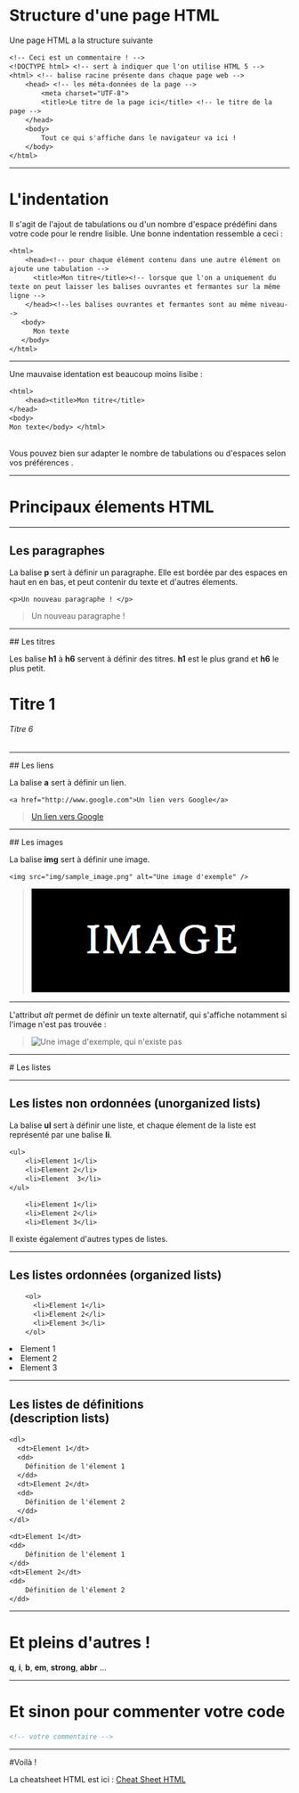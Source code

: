 # Structure d'une page HTML

Une page HTML a la structure suivante

```
<!-- Ceci est un commentaire ! -->
<!DOCTYPE html> <!-- sert à indiquer que l'on utilise HTML 5 -->
<html> <!-- balise racine présente dans chaque page web -->
	<head> <!-- les méta-données de la page -->
        <meta charset="UTF-8">
		<title>Le titre de la page ici</title> <!-- le titre de la page -->
    </head>
    <body>
  	    Tout ce qui s'affiche dans le navigateur va ici !
	</body>
</html>
```


***

# L'indentation

Il s'agit de l'ajout de tabulations ou d'un nombre d'espace prédéfini dans votre code pour le rendre lisible.
Une bonne indentation ressemble a ceci :

```
<html>
	<head><!-- pour chaque élément contenu dans une autre élément on ajoute une tabulation -->
      <title>Mon titre</title><!-- lorsque que l'on a uniquement du texte on peut laisser les balises ouvrantes et fermantes sur la même ligne -->
	</head><!--les balises ouvrantes et fermantes sont au même niveau-->
   <body>
      Mon texte
   </body>
</html>
```


***


Une mauvaise identation est beaucoup moins lisibe :

```
<html>
	<head><title>Mon titre</title>
</head>
<body>
Mon texte</body> </html>
```

</br>
Vous pouvez bien sur adapter le nombre de tabulations ou d'espaces selon vos préférences .



---



# Principaux élements HTML



---




## Les paragraphes

La balise **p** sert à définir un paragraphe.
Elle est bordée par des espaces en haut en en bas, et peut contenir du texte et d'autres élements.

```
<p>Un nouveau paragraphe ! </p>
```

><p>Un nouveau paragraphe ! </p>




---



## Les titres

Les balise **h1** à **h6** servent à définir des titres.
**h1** est le plus grand et **h6** le plus petit.

<h1>Titre 1</h1>
<h6>Titre 6</h6>



---



## Les liens

La balise **a** sert à définir un lien.

```
<a href="http://www.google.com">Un lien vers Google</a>
```

><a href="http://www.google.com">Un lien vers Google</a></div>



---



## Les images

La balise **img** sert à définir une image.

```
<img src="img/sample_image.png" alt="Une image d'exemple" />
```

><img src="img/sample_image.png" alt="Une image d'exemple" />


***


L'attribut _alt_ permet de définir un texte alternatif, qui s'affiche notamment si l'image n'est pas trouvée :

><img src="img/no_image.png" alt="Une image d'exemple, qui n'existe pas" />



---



# Les listes


***


## Les listes non ordonnées (unorganized lists)
La balise **ul** sert à définir une liste, et chaque élement de la liste est représenté par une balise **li**.


```
<ul>
	<li>Element 1</li>
	<li>Element 2</li>
	<li>Element  3</li>
</ul>
```

><ul>
		<li>Element 1</li>
		<li>Element 2</li>
		<li>Element 3</li>
</ul>

Il existe également d'autres types de listes.


***


## Les listes ordonnées (organized lists)
```
    <ol>
      <li>Element 1</li>
      <li>Element 2</li>
      <li>Element 3</li>
    </ol>
```
><ol>
  <li>Element 1</li>
  <li>Element 2</li>
  <li>Element 3</li>
</ol>


***


## Les listes de définitions <br/>(description lists)
```
<dl>
  <dt>Element 1</dt>
  <dd>
  	Définition de l'élement 1
  </dd>
  <dt>Element 2</dt>
  <dd>
  	Définition de l'élement 2
  </dd>
</dl>
```
><dl>
	<dt>Element 1</dt>
	<dd>
		Définition de l'élement 1
	</dd>
	<dt>Element 2</dt>
	<dd>
		Définition de l'élement 2
	</dd>
</dl>



---



# Et pleins d'autres !

**q**, **i**, **b**, **em**, **strong**, **abbr** ...



---



# Et sinon pour commenter votre code

```html
<!-- votre commentaire -->
```



---



#Voilà !

La cheatsheet HTML est ici : [Cheat Sheet HTML](https://github.com/blank-project/_blank/blob/master/cheatsheets/html.md)
